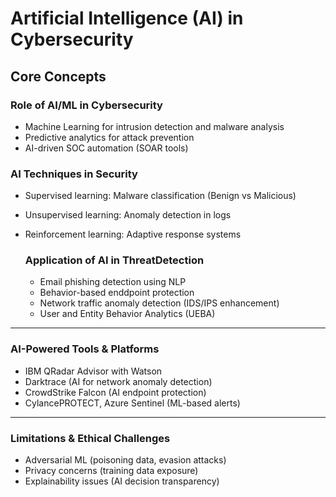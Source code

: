 # Artificial Intelligence (AI) in Cybersecurity
## Core Concepts

### Role of AI/ML in Cybersecurity
- Machine Learning for intrusion detection and malware analysis
- Predictive analytics for attack prevention
- AI-driven SOC automation (SOAR tools)

### ΑΙ Techniques in Security
- Supervised learning: Malware classification (Benign vs Malicious)
- Unsupervised learning: Anomaly detection in logs
- Reinforcement learning: Adaptive response systems

  ### Application of AI in ThreatDetection
  - Email phishing detection using NLP
  - Behavior-based enddpoint protection
  - Network traffic anomaly detection (IDS/IPS enhancement)
  - User and Entity Behavior Analytics (UEBA)
-----------------------
### AI-Powered Tools & Platforms

- IBM QRadar Advisor with Watson
- Darktrace (AI for network anomaly detection)
- CrowdStrike Falcon (AI endpoint protection)
- CylancePROTECT, Azure Sentinel (ML-based alerts)
-------------------------------------
  ### Limitations & Ethical Challenges
- Adversarial ML (poisoning data, evasion attacks)
- Privacy concerns (training data exposure)
- Explainability issues (AI decision transparency)
